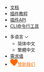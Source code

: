 * [文档](/README.md)
* [插件教程](/ExtensionTutorial/README.md)
* [插件API](/ExtensionDocs/Api/README.md)
* [CLI命令行工具](/cli/README.md)

<ul class="nav-href">
    <li class="dropdown">
        <span style="display:flex;">多语言
            <svg t="1629441415944" class="icon" viewBox="0 20 1024 1024" version="1.1" xmlns="http://www.w3.org/2000/svg" p-id="3713" width="20" height="20" style="margin-top: 2px;"><path d="M508.025406 655.446718c-14.45307 0-28.183486-5.781228-39.023289-15.898376l-231.249118-231.249118c-10.117149-10.117149-10.117149-26.015526 0-36.132675s26.015526-10.117149 36.132675 0l231.249118 231.249118c2.16796 2.16796 4.335921 2.16796 5.781228 0l231.971771-231.971771c10.117149-10.117149 26.015526-10.117149 35.410021 0 10.117149 10.117149 10.117149 26.015526 0 36.132674l-231.971771 231.971772c-9.394495 10.117149-23.124912 15.898377-38.300635 15.898376z" p-id="3714"></path></svg>
        </span>
        <ul class="dropdown-content" id="internationalization_language_list">
          <li id="language_zh_cn" onclick="setLang('zh')">简体中文</li>
          <li id="language_zh_hant" onclick="setLang('zh-hant')">繁體中文</li>
         <!-- <li id="language_en" onclick="setLang('en')">English</li> -->
        </ul>
    </li>
    <li><a href="//dev.dcloud.net.cn/wish/?channel=hbuilder" target="__blank">需求墙</a></li>
    <li><a href="//dev.dcloud.net.cn/sponsor/?channel=hbuilder" target="__blank" style="color:#FF6600!important;"><img src="/static/icon/heart.png" class="heart">赞助我们</a></li>
</ul>

<div class="github">
    <!-- <a href="//github.com/dcloudio/native-docs" target="_blank">
        <img src="//img-cdn-qiniu.dcloud.net.cn/uniapp/doc/github.svg">
    </a> -->
</div>
